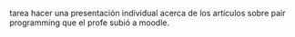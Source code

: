 tarea hacer una presentación individual acerca de los artículos sobre pair programming que el profe subió a moodle.